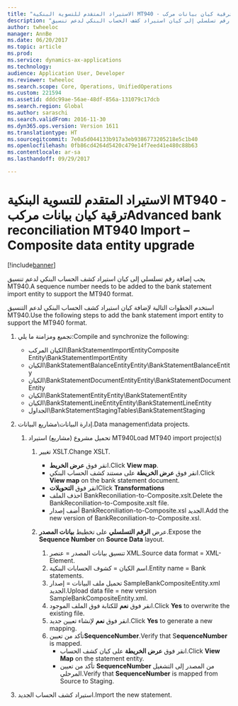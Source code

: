 ```yaml
---
title: "الاستيراد المتقدم للتسوية البنكية MT940 - ترقية كيان بيانات مركب"
description: "يجب إضافة رقم تسلسلي إلى كيان استيراد كشف الحساب البنكي لدعم تنسيق MT940."
author: twheeloc
manager: AnnBe
ms.date: 06/20/2017
ms.topic: article
ms.prod: 
ms.service: dynamics-ax-applications
ms.technology: 
audience: Application User, Developer
ms.reviewer: twheeloc
ms.search.scope: Core, Operations, UnifiedOperations
ms.custom: 221594
ms.assetid: dddc99ae-56ae-48df-856a-131079c17dcb
ms.search.region: Global
ms.author: saraschi
ms.search.validFrom: 2016-11-30
ms.dyn365.ops.version: Version 1611
ms.translationtype: HT
ms.sourcegitcommit: 7e0a5d044133b917a3eb9386773205218e5c1b40
ms.openlocfilehash: 0fb86cd4264d5420c479e14f7eed41e480c88b63
ms.contentlocale: ar-sa
ms.lasthandoff: 09/29/2017

---
```


# <a name="advanced-bank-reconciliation-mt940-import--composite-data-entity-upgrade"></a><span data-ttu-id="e1437-103">الاستيراد المتقدم للتسوية البنكية MT940 - ترقية كيان بيانات مركب</span><span class="sxs-lookup"><span data-stu-id="e1437-103">Advanced bank reconciliation MT940 Import – Composite data entity upgrade</span></span>

[!include[banner](../includes/banner.md)]


<span data-ttu-id="e1437-104">يجب إضافة رقم تسلسلي إلى كيان استيراد كشف الحساب البنكي لدعم تنسيق MT940.</span><span class="sxs-lookup"><span data-stu-id="e1437-104">A sequence number needs to be added to the bank statement import entity to support the MT940 format.</span></span> 

<span data-ttu-id="e1437-105">استخدم الخطوات التالية لإضافة كيان استيراد كشف الحساب البنكي لدعم التنسيق MT940.</span><span class="sxs-lookup"><span data-stu-id="e1437-105">Use the following steps to add the bank statement import entity to support the MT940 format.</span></span>

1.  <span data-ttu-id="e1437-106">تجميع ومزامنة ما يلي:</span><span class="sxs-lookup"><span data-stu-id="e1437-106">Compile and synchronize the following:</span></span>
    -   <span data-ttu-id="e1437-107">الكيان المركب\\BankStatementImportEntity</span><span class="sxs-lookup"><span data-stu-id="e1437-107">Composite Entity\\BankStatementImportEntity</span></span>
    -   <span data-ttu-id="e1437-108">الكيان\\BankStatementBalanceEntity</span><span class="sxs-lookup"><span data-stu-id="e1437-108">Entity\\BankStatementBalanceEntity</span></span>
    -   <span data-ttu-id="e1437-109">الكيان\\BankStatementDocumentEntity</span><span class="sxs-lookup"><span data-stu-id="e1437-109">Entity\\BankStatementDocumentEntity</span></span>
    -   <span data-ttu-id="e1437-110">الكيان\\BankStatementEntity</span><span class="sxs-lookup"><span data-stu-id="e1437-110">Entity\\BankStatementEntity</span></span>
    -   <span data-ttu-id="e1437-111">الكيان\\BankStatementLineEntity</span><span class="sxs-lookup"><span data-stu-id="e1437-111">Entity\\BankStatementLineEntity</span></span>
    -   <span data-ttu-id="e1437-112">الجداول\\BankStatementStaging</span><span class="sxs-lookup"><span data-stu-id="e1437-112">Tables\\BankStatementStaging</span></span>

2.  <span data-ttu-id="e1437-113">إدارة البيانات\\مشاريع البيانات.</span><span class="sxs-lookup"><span data-stu-id="e1437-113">Data management\\data projects.</span></span>
    1.  <span data-ttu-id="e1437-114">تحميل مشروع (مشاريع) استيراد MT940</span><span class="sxs-lookup"><span data-stu-id="e1437-114">Load MT940 import project(s)</span></span>
        1.  <span data-ttu-id="e1437-115">تغيير XSLT.</span><span class="sxs-lookup"><span data-stu-id="e1437-115">Change XSLT.</span></span>
            -   <span data-ttu-id="e1437-116">انقر فوق **عرض الخريط**.</span><span class="sxs-lookup"><span data-stu-id="e1437-116">Click **View map**.</span></span>
            -   <span data-ttu-id="e1437-117">انقر فوق **عرض الخريطة** على مستند كشف الحساب البنكي.</span><span class="sxs-lookup"><span data-stu-id="e1437-117">Click **View map** on the bank statement document.</span></span>
            -   <span data-ttu-id="e1437-118">انقر فوق **التحويلات**</span><span class="sxs-lookup"><span data-stu-id="e1437-118">Click **Transformations**</span></span>
            -   <span data-ttu-id="e1437-119">احذف الملف BankReconiliation-to-Composite.xslt.</span><span class="sxs-lookup"><span data-stu-id="e1437-119">Delete the BankReconiliation-to-Composite.xslt file.</span></span>
            -   <span data-ttu-id="e1437-120">أضف إصدار BankReconiliation-to-Composite.xsl الجديد.</span><span class="sxs-lookup"><span data-stu-id="e1437-120">Add the new version of BankReconiliation-to-Composite.xsl.</span></span>

        2.  <span data-ttu-id="e1437-121">عرض **الرقم التسلسلي‬** على تخطيط **بيانات المصدر‬**.</span><span class="sxs-lookup"><span data-stu-id="e1437-121">Expose the **Sequence Number** on **Source Data** layout.</span></span>
            1.  <span data-ttu-id="e1437-122">تنسيق بيانات المصدر = عنصر XML.</span><span class="sxs-lookup"><span data-stu-id="e1437-122">Source data format = XML-Element.</span></span>
            2.  <span data-ttu-id="e1437-123">اسم الكيان = كشوف الحسابات البنكية.</span><span class="sxs-lookup"><span data-stu-id="e1437-123">Entity name = Bank statements.</span></span>
            3.  <span data-ttu-id="e1437-124">تحميل ملف البيانات = إصدار SampleBankCompositeEntity.xml الجديد.</span><span class="sxs-lookup"><span data-stu-id="e1437-124">Upload data file = new version SampleBankCompositeEntity.xml.</span></span>
            4.  <span data-ttu-id="e1437-125">انقر فوق **نعم** للكتابة فوق الملف الموجود.</span><span class="sxs-lookup"><span data-stu-id="e1437-125">Click **Yes** to overwrite the existing file.</span></span>
            5.  <span data-ttu-id="e1437-126">انقر فوق **نعم** لإنشاء تعيين جديد.</span><span class="sxs-lookup"><span data-stu-id="e1437-126">Click **Yes** to generate a new mapping.</span></span>
            6.  <span data-ttu-id="e1437-127">تأكد من تعيين**SequenceNumber**.</span><span class="sxs-lookup"><span data-stu-id="e1437-127">Verify that S**equenceNumber** is mapped.</span></span>
                -   <span data-ttu-id="e1437-128">انقر فوق **عرض الخريطة** على كيان كشف الحساب.</span><span class="sxs-lookup"><span data-stu-id="e1437-128">Click **View Map** on the statement entity.</span></span>
                -   <span data-ttu-id="e1437-129">تأكد من تعيين **SequenceNumber** من المصدر إلى التشغيل المرحلي‬.</span><span class="sxs-lookup"><span data-stu-id="e1437-129">Verify that **SequenceNumber** is mapped from Source to Staging.</span></span>

3.  <span data-ttu-id="e1437-130">استيراد كشف الحساب الجديد.</span><span class="sxs-lookup"><span data-stu-id="e1437-130">Import the new statement.</span></span>





